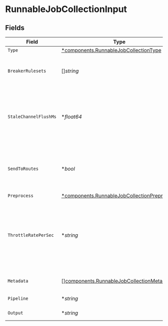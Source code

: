 # RunnableJobCollectionInput


## Fields

| Field                                                                                                                                                                                            | Type                                                                                                                                                                                             | Required                                                                                                                                                                                         | Description                                                                                                                                                                                      |
| ------------------------------------------------------------------------------------------------------------------------------------------------------------------------------------------------ | ------------------------------------------------------------------------------------------------------------------------------------------------------------------------------------------------ | ------------------------------------------------------------------------------------------------------------------------------------------------------------------------------------------------ | ------------------------------------------------------------------------------------------------------------------------------------------------------------------------------------------------ |
| `Type`                                                                                                                                                                                           | [*components.RunnableJobCollectionType](../../models/components/runnablejobcollectiontype.md)                                                                                                    | :heavy_minus_sign:                                                                                                                                                                               | N/A                                                                                                                                                                                              |
| `BreakerRulesets`                                                                                                                                                                                | []*string*                                                                                                                                                                                       | :heavy_minus_sign:                                                                                                                                                                               | A list of event-breaking rulesets that will be applied, in order, to the input data stream                                                                                                       |
| `StaleChannelFlushMs`                                                                                                                                                                            | **float64*                                                                                                                                                                                       | :heavy_minus_sign:                                                                                                                                                                               | How long (in milliseconds) the Event Breaker will wait for new data to be sent to a specific channel before flushing the data stream out, as is, to the Pipelines                                |
| `SendToRoutes`                                                                                                                                                                                   | **bool*                                                                                                                                                                                          | :heavy_minus_sign:                                                                                                                                                                               | Send events to normal routing and event processing. Disable to select a specific Pipeline/Destination combination.                                                                               |
| `Preprocess`                                                                                                                                                                                     | [*components.RunnableJobCollectionPreprocess](../../models/components/runnablejobcollectionpreprocess.md)                                                                                        | :heavy_minus_sign:                                                                                                                                                                               | N/A                                                                                                                                                                                              |
| `ThrottleRatePerSec`                                                                                                                                                                             | **string*                                                                                                                                                                                        | :heavy_minus_sign:                                                                                                                                                                               | Rate (in bytes per second) to throttle while writing to an output. Accepts values with multiple-byte units, such as KB, MB, and GB. (Example: 42 MB) Default value of 0 specifies no throttling. |
| `Metadata`                                                                                                                                                                                       | [][components.RunnableJobCollectionMetadatum](../../models/components/runnablejobcollectionmetadatum.md)                                                                                         | :heavy_minus_sign:                                                                                                                                                                               | Fields to add to events from this input                                                                                                                                                          |
| `Pipeline`                                                                                                                                                                                       | **string*                                                                                                                                                                                        | :heavy_minus_sign:                                                                                                                                                                               | Pipeline to process results                                                                                                                                                                      |
| `Output`                                                                                                                                                                                         | **string*                                                                                                                                                                                        | :heavy_minus_sign:                                                                                                                                                                               | Destination to send results to                                                                                                                                                                   |